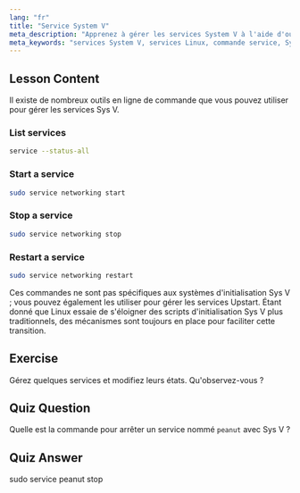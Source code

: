 ```yaml
---
lang: "fr"
title: "Service System V"
meta_description: "Apprenez à gérer les services System V à l'aide d'outils en ligne de commande. Découvrez comment lister, démarrer, arrêter et redémarrer des services avec ce tutoriel Linux convivial pour débutants."
meta_keywords: "services System V, services Linux, commande service, SysV init, tutoriel Linux, Linux pour débutants, gestion des services, guide Linux"
---
```


## Lesson Content

Il existe de nombreux outils en ligne de commande que vous pouvez utiliser pour gérer les services Sys V.

### List services

```bash
service --status-all
```

### Start a service

```bash
sudo service networking start
```

### Stop a service

```bash
sudo service networking stop
```

### Restart a service

```bash
sudo service networking restart
```

Ces commandes ne sont pas spécifiques aux systèmes d'initialisation Sys V ; vous pouvez également les utiliser pour gérer les services Upstart. Étant donné que Linux essaie de s'éloigner des scripts d'initialisation Sys V plus traditionnels, des mécanismes sont toujours en place pour faciliter cette transition.

## Exercise

Gérez quelques services et modifiez leurs états. Qu'observez-vous ?

## Quiz Question

Quelle est la commande pour arrêter un service nommé `peanut` avec Sys V ?

## Quiz Answer

sudo service peanut stop
